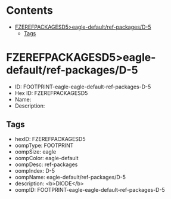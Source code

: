 



Contents
========

* [FZEREFPACKAGESD5>eagle-default/ref-packages/D-5](#fzerefpackagesd5eagle-defaultref-packagesd-5)
	* [Tags](#tags)

# FZEREFPACKAGESD5>eagle-default/ref-packages/D-5

- ID: FOOTPRINT-eagle-eagle-default-ref-packages-D-5
- Hex ID: FZEREFPACKAGESD5
- Name: 
- Description: 

## Tags

- hexID: FZEREFPACKAGESD5
- oompType: FOOTPRINT
- oompSize: eagle
- oompColor: eagle-default
- oompDesc: ref-packages
- oompIndex: D-5
- oompName: eagle-default/ref-packages/D-5
- description: &lt;b&gt;DIODE&lt;/b&gt;
- oompID: FOOTPRINT-eagle-eagle-default-ref-packages-D-5
